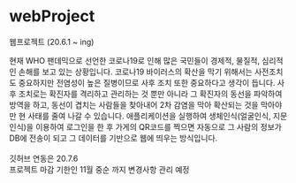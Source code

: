 # webProject
웹프로젝트 (20.6.1 ~ ing)

현재 WHO 팬데믹으로 선언한 코로나19로 인해 많은 국민들이 경제적, 물질적, 심리적인 손해를 보고 있는 상황입니다. 코로나19 바이러스의 확산을 막기 위해서는 사전조치도 중요하지만 전염성이 높은 질병이므로 사후 조치 또한 중요하다고 생각이 듭니다. 사후 조치로는 확진자를 격리하고 관리하는 것 뿐만 아니라 그 확진자의 	동선을 파악하여 방역을 하고, 동선이 겹치는 사람들을 찾아내어 2차 감염을 막아 확산되는 것을 막아야만 현 사태를 줄여 나갈 수 있습니다.
 애플리케이션을 실행하여 생체인식(얼굴인식, 지문인식)을 이용하여 로그인을 한 후 가게의 QR코드를 찍으면 자동으로 그 사람의 정보가 DB에 전송이 되고 그 데이터를 기반으로 웹에 띄우는 방식입니다.
<br><br>
깃허브 연동은 20.7.6
<br>프로젝트 마감 기한인 11월 중순 까지 변경사항 관리 예정
